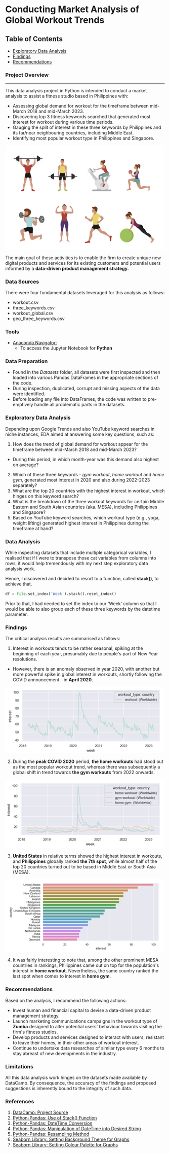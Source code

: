 # Conducting Market Analysis of Global Workout Trends 

## Table of Contents

- [Exploratory Data Analysis](#exploratory-data-analysis)
- [Findings](#findings)
- [Recommendations](#recommendations)
  

### Project Overview
---

This data analysis project in Python is intended to conduct a market analysis to assist a fitness studio based in Philippines with:

- Assessing global demand for workout for the timeframe between mid-March 2018 and mid-March 2023.
- Discovering top 3 fitness keywords searched that generated most interest for workout during various time periods.
- Gauging the split of interest in these three keywords by Philippines and its far/near neighbouring countries, including Middle East.
- Identifying most popular workout type in Philippines and Singapore.

<p align="center">
  <img src="https://github.com/OzzyGoylusun/Data-Driven-Product-Management-for-Global-Workout/blob/main/Visuals/Various%20Workout%20Types.png"
 alt="Various Workout Types">
</p>

The main goal of these activities is to enable the firm to create unique new digital products and services for its existing customers and potential users informed by a **data-driven product management strategy.**

### Data Sources

There were four fundamental datasets leveraged for this analysis as follows:

- workout.csv
- three_keywords.csv
- workout_global.csv
- geo_three_keywords.csv


### Tools

- [Anaconda Navigator: ](https://www.anaconda.com/download)
  - To access the Jupyter Notebook for **Python**


### Data Preparation

- Found in the *Datasets* folder, all datasets were first inspected and then loaded into various Pandas DataFrames in the appropriate sections of the code.
- During inspection, duplicated, corrupt and missing aspects of the data were identified.
- Before loading any file into DataFrames, the code was written to pre-emptively handle all problematic parts in the datasets.


### Exploratory Data Analysis

Depending upon Google Trends and also YouTube keyword searches in niche instances, EDA aimed at answering some key questions, such as:

1.  How does the trend of global demand for workout appear for the timeframe between mid-March 2018 and mid-March 2023?
  - During this period, in which month-year was this demand also highest on average?

2.  Which of these three keywords - *gym workout*, *home workout* and *home gym*, generated most interest in 2020 and also during 2022-2023 separately? 
3.  What are the top 20 countries with the highest interest in workout, which hinges on this keyword search?
4.  What is the breakdown of the three workout keywords for certain Middle Eastern and South Asian countries (aka. MESA), including Philippines and Singapore?
5.  Based on YouTube keyword searches, which workout type (e.g., yoga, weight lifting) generated highest interest in Philippines during the timeframe at hand?


### Data Analysis

While inspecting datasets that include multiple categorical variables, I realised that if I were to transpose those cat variables from columns into rows, it would help tremendously with my next step exploratory data analysis work.

Hence, I discovered and decided to resort to a function, called **stack()**, to achieve that.

```python
df = file.set_index('Week').stack().reset_index()
```

Prior to that, I had needed to set the index to our 'Week' column so that I would be able to also group each of these three keywords by the datetime parameter.

### Findings

The critical analysis results are summarised as follows:

1. Interest in workouts tends to be rather seasonal, spiking at the beginning of each year, presumably due to people's part of New Year resolutions.
  - However, there is an anomaly observed in year 2020, with another but more powerful spike in global interest in workouts, shortly following the COVID announcement - in **April 2020**.

<p align="center">
<img src="https://github.com/OzzyGoylusun/Data-Driven-Product-Management-for-Global-Workout/blob/main/Visuals/Global%20Interest%20in%20Workouts.png" alt="Global Interest in Workouts">
</p>
 
2. During the **peak COVID 2020** period, **the home workouts** had stood out as the most popular workout trend, whereas there was subsequently a global shift in trend towards **the gym workouts** from 2022 onwards.

<p align="center">
<img src="https://github.com/OzzyGoylusun/Data-Driven-Product-Management-for-Global-Workout/blob/main/Visuals/Interest%20in%20Type%20of%20Global%20Workouts.png" alt="Global Interest in Type of Workouts">
</p>

3. **United States** in relative terms showed the highest interest in workouts, and **Philippines** globally ranked **the 7th spot**, while almost half of the top 20 countries turned out to be based in Middle East or South Asia (MESA).

<p align="center">
<img src="https://github.com/OzzyGoylusun/Data-Driven-Product-Management-for-Global-Workout/blob/main/Visuals/Interest%20in%20Workout%20by%20Country.png" alt="Interest in Workout by Country">
</p>

4. It was fairly interesting to note that, among the other prominent MESA countries in rankings, Philippines came out on top for the population's interest in **home workout**. Nevertheless, the same country ranked the last spot when comes to interest in **home gym**.


### Recommendations

Based on the analysis, I recommend the following actions:

- Invest human and financial capital to devise a data-driven product management strategy.
- Launch marketing communications campaigns in the workout type of **Zumba** designed to alter potential users' behaviour towards visiting the firm's fitness studios.
- Develop products and services designed to interact with users, resistant to leave their homes, in their other areas of workout interest.
- Continue to undertake data researches of similar type every 6 months to stay abreast of new developments in the industry.

### Limitations

All this data analysis work hinges on the datasets made available by DataCamp. By consequence, the accuracy of the findings and proposed suggestions is inherently bound to the integrity of such data.

### References

1. [DataCamp: Project Source](https://app.datacamp.com/)
2. [Python-Pandas: Use of Stack() Function](https://sparkbyexamples.com/pandas/pandas-stack-function/)
4. [Python-Pandas: DateTime Conversion](https://stackoverflow.com/questions/30405413/pandas-extract-year-from-datetime-dfyear-dfdate-year-is-not-working)
5. [Python-Pandas: Manipulation of DateTime into Desired String](https://stackoverflow.com/questions/50188123/remove-days-from-pandas-datetimeindex)
6. [Python-Pandas: Resampling Method](https://stackoverflow.com/questions/71802964/difference-between-pandas-resample-m-and-ms)
7. [Seaborn Library: Setting Background Theme for Graphs](https://seaborn.pydata.org/generated/seaborn.set_style.html)
8. [Seaborn Library: Setting Colour Palette for Graphs](https://seaborn.pydata.org/generated/seaborn.color_palette.html)
